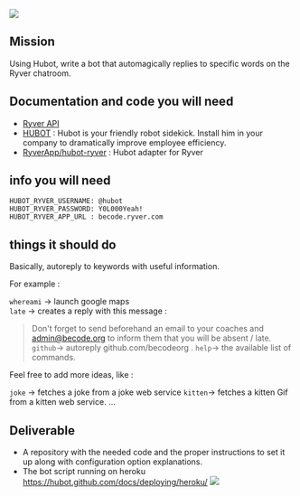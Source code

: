
![](https://hubot.github.com/assets/images/layout/hubot-avatar@2x.png)
## Mission

Using Hubot, write a bot that automagically replies to specific words on the Ryver chatroom.

## Documentation and code you will need

- [Ryver API](http://support.ryver.com/ryver-apis-overview/)
- [HUBOT](https://hubot.github.com/) : Hubot is your friendly robot sidekick. Install him in your company to dramatically improve employee efficiency.
- [RyverApp/hubot-ryver](https://github.com/RyverApp/hubot-ryver) : Hubot adapter for Ryver


## info you will need 

```
HUBOT_RYVER_USERNAME: @hubot
HUBOT_RYVER_PASSWORD: Y0L000Yeah!
HUBOT_RYVER_APP_URL : becode.ryver.com
```

## things it should do

Basically, autoreply to keywords with useful information. 

For example :

`whereami` -> launch google maps  
`late` -> creates a reply with this message :   
> Don't forget to send beforehand an email to your coaches and admin@becode.org to inform them that you will be absent / late.
`github`-> autoreply github.com/becodeorg .
`help`-> the available list of commands.

Feel free to add more ideas, like :

`joke` -> fetches a joke from a joke web service
`kitten`-> fetches a kitten Gif from a kitten web service.
...


## Deliverable
- A repository with the needed code and the proper instructions to set it up along with configuration option explanations.
- The bot script running on heroku  https://hubot.github.com/docs/deploying/heroku/
![](https://hubot.github.com/assets/images/layout/schematic.svg)
